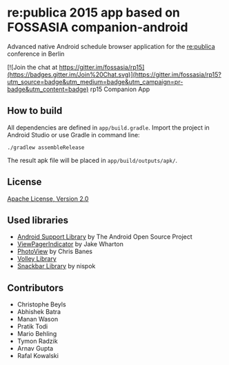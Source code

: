 # re:publica 2015 app based on FOSSASIA companion-android

Advanced native Android schedule browser application for the [re:publica](https://re-publica.de/) conference in Berlin

[![Join the chat at https://gitter.im/fossasia/rp15](https://badges.gitter.im/Join%20Chat.svg)](https://gitter.im/fossasia/rp15?utm_source=badge&utm_medium=badge&utm_campaign=pr-badge&utm_content=badge)
rp15 Companion App

## How to build

All dependencies are defined in ```app/build.gradle```. Import the project in Android Studio or use Gradle in command line:

```
./gradlew assembleRelease
```

The result apk file will be placed in ```app/build/outputs/apk/```.   

## License

[Apache License, Version 2.0](http://www.apache.org/licenses/LICENSE-2.0)

## Used libraries

* [Android Support Library](http://developer.android.com/tools/support-library/) by The Android Open Source Project
* [ViewPagerIndicator](http://viewpagerindicator.com/) by Jake Wharton
* [PhotoView](https://github.com/chrisbanes/PhotoView) by Chris Banes
* [Volley Library](https://android.googlesource.com/platform/frameworks/volley)
* [Snackbar Library](https://github.com/nispok/snackbar) by nispok

## Contributors

* Christophe Beyls
* Abhishek Batra
* Manan Wason
* Pratik Todi
* Mario Behling
* Tymon Radzik
* Arnav Gupta
* Rafal Kowalski
